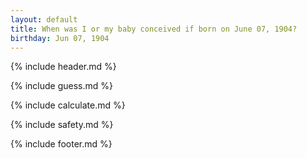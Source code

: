 ```yaml
---
layout: default
title: When was I or my baby conceived if born on June 07, 1904?
birthday: Jun 07, 1904
---
```


{% include header.md %}

{% include guess.md %}

{% include calculate.md %}

{% include safety.md %}

{% include footer.md %}



